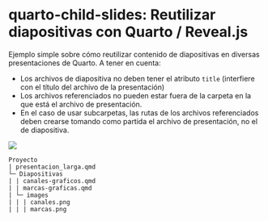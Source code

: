 # quarto-child-slides: Reutilizar diapositivas con Quarto / Reveal.js

Ejemplo simple sobre cómo reutilizar contenido de diapositivas en diversas presentaciones de Quarto. A tener en cuenta:

-   Los archivos de diapositiva no deben tener el atributo `title` (interfiere con el título del archivo de la presentación)
-   Los archivos referenciados no pueden estar fuera de la carpeta en la que está el archivo de presentación.
-   En el caso de usar subcarpetas, las rutas de los archivos referenciados deben crearse tomando como partida el archivo de presentación, no el de diapositiva.

![](http://mikelmadina.com/images/xaringan_child_slides.png#center)

```         
Proyecto
| presentacion_larga.qmd
└─ Diapositivas
| | canales-graficos.qmd
| | marcas-graficas.qmd
| └─ images
| | | canales.png
| | | marcas.png
```
